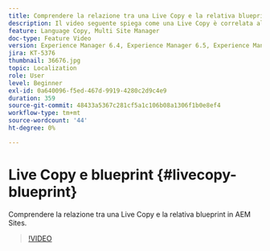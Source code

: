 ```yaml
---
title: Comprendere la relazione tra una Live Copy e la relativa blueprint
description: Il video seguente spiega come una Live Copy è correlata alla sua blueprint in AEM Sites.
feature: Language Copy, Multi Site Manager
doc-type: Feature Video
version: Experience Manager 6.4, Experience Manager 6.5, Experience Manager as a Cloud Service
jira: KT-5376
thumbnail: 36676.jpg
topic: Localization
role: User
level: Beginner
exl-id: 0a640096-f5ed-467d-9919-4280c2d9c4e9
duration: 359
source-git-commit: 48433a5367c281cf5a1c106b08a1306f1b0e8ef4
workflow-type: tm+mt
source-wordcount: '44'
ht-degree: 0%

---
```


# Live Copy e blueprint {#livecopy-blueprint}

Comprendere la relazione tra una Live Copy e la relativa blueprint in AEM Sites.

>[!VIDEO](https://video.tv.adobe.com/v/36676?quality=12&learn=on)

